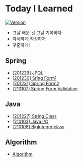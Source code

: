 

# Today I Learned
[![Version](https://img.shields.io/badge/version-2020.12.27-red.svg)](./CHANGELOG) 
* 그날 배운 것 그날 기록하자
* 자세하게 작성하자
* 꾸준하게!



## Spring

* [[201229] JPQL](https://github.com/eastheat10/TIL/blob/main/Spring/JPQL.md)
* [[201230] Sring Form1](https://github.com/eastheat10/TIL/blob/main/Spring/Spring%20form1.md)
* [[201231] Spring Form2](https://github.com/eastheat10/TIL/blob/main/Spring/Spring%20form2.md)
* [[210107] Spring Form Validation](https://github.com/eastheat10/TIL/blob/main/Spring/Spring%20Form%20Validation.md)



## Java

* [[201227] String Class](https://github.com/eastheat10/TIL/blob/main/Java/StringClass.md)
* [[210103] Java I/O](https://github.com/eastheat10/TIL/blob/main/Java/Java_IO.md)
* [[210108] BigInteger class](https://github.com/eastheat10/TIL/blob/main/Java/BigInteger.md)



## Algorithm
* [Algorithm](https://github.com/eastheat10/TIL/blob/main/Algorithm/beakjoon_algorithm.md)

